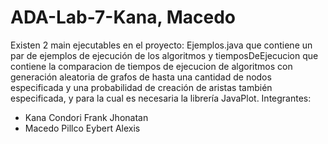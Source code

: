 # ADA-Lab-7-Kana, Macedo
Existen 2 main ejecutables en el proyecto: Ejemplos.java que contiene un par de ejemplos de ejecución de los algoritmos y tiemposDeEjecucion que contiene la comparacion de tiempos de ejecucion de algoritmos con generación aleatoria de grafos de hasta una cantidad de nodos especificada y una probabilidad de creación de aristas también especificada, y para la cual es necesaria la librería JavaPlot.
Integrantes:
- Kana Condori Frank Jhonatan
- Macedo Pillco Eybert Alexis
